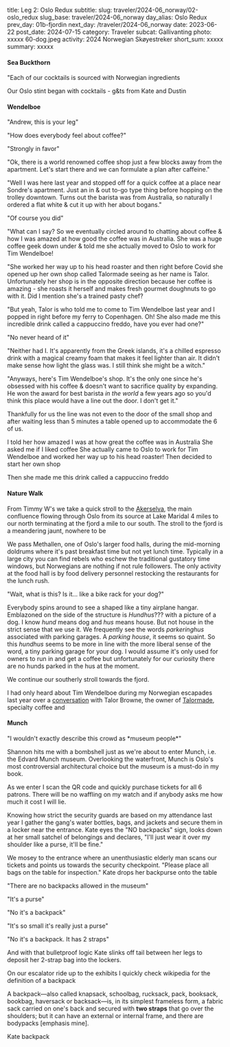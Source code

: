 title: Leg 2: Oslo Redux
subtitle: 
slug: traveler/2024-06_norway/02-oslo_redux
slug_base: traveler/2024-06_norway
day_alias: Oslo Redux
prev_day: 01b-fjordin
next_day: /traveler/2024-06_norway
date: 2023-06-22
post_date: 2024-07-15
category: Traveler
subcat: Gallivanting
photo: xxxxx 60-dog.jpeg
activity: 2024 Norwegian Sk&oslash;yestreker
short_sum: xxxxx
summary: xxxxx


<h4 class="article-subheader">Sea Buckthorn</h4>
"Each of our cocktails is sourced with Norwegian ingredients



Our Oslo stint began with cocktails - g&ts from Kate and Dustin


<h4 class="article-subheader">Wendelboe</h4>
"Andrew, this is your leg"

"How does everybody feel about coffee?"

"Strongly in favor"

"Ok, there is a world renowned coffee shop just a few blocks away from the
apartment. Let's start there and we can formulate a plan after caffeine."



"Well I was here last year and stopped off for a quick coffee at a place near
Sondre's apartment. Just an in & out to-go type thing before hopping on the
trolley downtown. Turns out the barista was from Australia, so naturally I
ordered a flat white & cut it up with her about bogans."

"Of course you did"

"What can I say? So we eventually circled around to chatting about coffee & how
I was amazed at how good the coffee was in Australia. She was a huge coffee
geek down under & told me she actually moved to Oslo to work for Tim Wendelboe!

"She worked her way up to his head roaster and then right before Covid she
opened up her own shop called Talormade seeing as her name is Talor.
Unfortunately her shop is in the opposite direction because her coffee is
amazing - she roasts it herself and makes fresh gourmet doughnuts to go with
it. Did I mention she's a trained pasty chef?

"But yeah, Talor is who told me to come to Tim Wendelboe last year and I popped
in right before my ferry to Copenhagen. Oh! She also made me this incredible
drink called a cappuccino freddo, have you ever had one?"

"No never heard of it"

"Neither had I. It's apparently from the Greek islands, it's a chilled espresso
drink with a magical creamy foam that makes it feel lighter than air. It didn't
make sense how light the glass was. I still think she might be a witch."

"Anyways, here's Tim Wendelboe's shop. It's the only one since he's obsessed
with his coffee & doesn't want to sacrifice quality by expanding. He won the
award for best barista *in the world* a few years ago so you'd think this
place would have a line out the door. I don't get it."

Thankfully for us the line was not even to the door of the small shop and after
waiting less than 5 minutes a table opened up to accommodate the 6 of us.


I told her how amazed I was at how great the coffee was in Australia
She asked me if I liked coffee
She actually came to Oslo to work for Tim Wendelboe and worked her way up to his
head roaster! Then decided to start her own shop


Then she made me this drink called a cappuccino freddo


<h4 class="article-subheader">Nature Walk</h4>

From Timmy W's we take a quick stroll to the
<a href="/traveler/2023_05-scandinavia/05-oslo_nature?id=aker" target="_blank" rel="noopener noreferrer">Akerselva</a>,
the main confluence flowing through Oslo from its source at Lake Maridal
4 miles to our north terminating at the fjord a mile to our south.
The stroll to the fjord is a meandering jaunt, nowhere to be

We pass Methallen, one of Oslo's larger food halls, during the mid-morning
doldrums where it's past breakfast time but not yet lunch time. Typically in a
large city you can find rebels who eschew the traditional gustatory time
windows, but Norwegians are nothing if not rule followers. The only activity at
the food hall is by food delivery personnel restocking the restaurants for
the lunch rush.

"Wait, what is this? Is it... like a bike rack for your dog?"

Everybody spins around to see a   shaped like a tiny airplane hangar.
Emblazoned on the side of the structure is *Hundhus*??? with a picture of a
dog. I know *hund* means dog and *hus* means house. But not house in the strict
sense that we use it. We frequently see the words *parkeringhus* associated with
parking garages. A *parking house*, it seems so quaint. So this *hundhus* seems
to be more in line with the more liberal sense of the word, a tiny parking
garage for your dog. I would assume it's only used for owners to run in and
get a coffee but unfortunately for our curiosity there are no hunds parked in
the hus at the moment.

We continue our southerly stroll towards the fjord.







I had only heard about Tim Wendelboe during my Norwegian escapades last year
over a <a href="/traveler/2023_05-scandinavia/07-oslo_gastro?id=talormade" target="_blank" rel="noopener noreferrer">conversation</a>
with Talor Browne, the owner of 
<a href="https://talormade.no/" target="_blank" rel="noopener noreferrer">Talormade</a>,
specialty coffee and 


<h4 class="article-subheader">Munch</h4>
"I wouldn't exactly describe this crowd as *museum people*"

Shannon hits me with a bombshell just as we're about to enter
<span class="skewed">Munch</span>, i.e. the Edvard Munch museum. Overlooking the
waterfront, <span class="skewed">Munch</span> is Oslo's most controversial
architectural choice but the museum is a must-do in my book.

As we enter I scan the QR code and quickly purchase tickets for all 6 patrons.
There will be no waffling on my watch and if anybody asks me how much it cost
I will lie.

Knowing how strict the security guards are based on my attendance last year I
gather the gang's water bottles, bags, and jackets and secure them in a locker
near the entrance. Kate eyes the "NO backpacks" sign, looks down at her small
satchel of belongings and declares, "I'll just wear it over my shoulder like a
purse, it'll be fine."

We mosey to the entrance where an unenthusiastic elderly man scans our tickets
and points us towards the security checkpoint. "Please place all bags on the
table for inspection." Kate drops her backpurse onto the table

"There are no backpacks allowed in the museum"

"It's a purse"

"No it's a backpack"

"It's so small it's really just a purse"

"No it's a backpack. It has 2 straps"

And with that bulletproof logic Kate slinks off tail between her legs to deposit
her 2-strap bag into the lockers.

On our escalator ride up to the exhibits I quickly check wikipedia for the
definition of a backpack

<div class="block-quote">
A backpack—also called knapsack, schoolbag, rucksack, pack, booksack, bookbag,
haversack or backsack—is, in its simplest frameless form, a fabric sack carried
on one's back and secured with <b>two straps</b> that go over the shoulders; but
it can have an external or internal frame, and there are bodypacks
[emphasis mine].
</div>

Kate backpack
